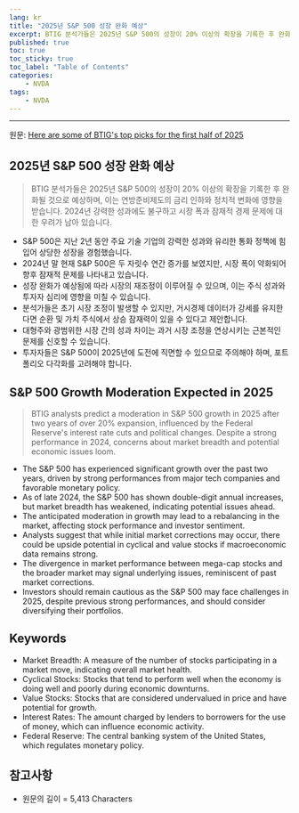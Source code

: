 ```yaml
---
lang: kr
title: "2025년 S&P 500 성장 완화 예상"
excerpt: BTIG 분석가들은 2025년 S&P 500의 성장이 20% 이상의 확장을 기록한 후 완화될 것으로 예상하며, 이는 연방준비제도의 금리 인하와 정치적 변화에 영향을 받습니다. 2024년 강력한 성과에도 불구하고 시장 폭과 잠재적 경제 문제에 대한 우려가 남아 있습니다.
published: true
toc: true
toc_sticky: true
toc_label: "Table of Contents"
categories:
    - NVDA
tags:
    - NVDA
---
```


---

  원문: [Here are some of BTIG's top picks for the first half of 2025](https://www.investing.com/news/stock-market-news/here-are-some-of-btigs-top-picks-for-the-first-half-of-2025-3795601)

## 2025년 S&P 500 성장 완화 예상

> BTIG 분석가들은 2025년 S&P 500의 성장이 20% 이상의 확장을 기록한 후 완화될 것으로 예상하며, 이는 연방준비제도의 금리 인하와 정치적 변화에 영향을 받습니다. 2024년 강력한 성과에도 불구하고 시장 폭과 잠재적 경제 문제에 대한 우려가 남아 있습니다.


- S&P 500은 지난 2년 동안 주요 기술 기업의 강력한 성과와 유리한 통화 정책에 힘입어 상당한 성장을 경험했습니다.
- 2024년 말 현재 S&P 500은 두 자릿수 연간 증가를 보였지만, 시장 폭이 약화되어 향후 잠재적 문제를 나타내고 있습니다.
- 성장 완화가 예상됨에 따라 시장의 재조정이 이루어질 수 있으며, 이는 주식 성과와 투자자 심리에 영향을 미칠 수 있습니다.
- 분석가들은 초기 시장 조정이 발생할 수 있지만, 거시경제 데이터가 강세를 유지한다면 순환 및 가치 주식에서 상승 잠재력이 있을 수 있다고 제안합니다.
- 대형주와 광범위한 시장 간의 성과 차이는 과거 시장 조정을 연상시키는 근본적인 문제를 신호할 수 있습니다.
- 투자자들은 S&P 500이 2025년에 도전에 직면할 수 있으므로 주의해야 하며, 포트폴리오 다각화를 고려해야 합니다.

## S&P 500 Growth Moderation Expected in 2025

> BTIG analysts predict a moderation in S&P 500 growth in 2025 after two years of over 20% expansion, influenced by the Federal Reserve's interest rate cuts and political changes. Despite a strong performance in 2024, concerns about market breadth and potential economic issues loom.


- The S&P 500 has experienced significant growth over the past two years, driven by strong performances from major tech companies and favorable monetary policy.
- As of late 2024, the S&P 500 has shown double-digit annual increases, but market breadth has weakened, indicating potential issues ahead.
- The anticipated moderation in growth may lead to a rebalancing in the market, affecting stock performance and investor sentiment.
- Analysts suggest that while initial market corrections may occur, there could be upside potential in cyclical and value stocks if macroeconomic data remains strong.
- The divergence in market performance between mega-cap stocks and the broader market may signal underlying issues, reminiscent of past market corrections.
- Investors should remain cautious as the S&P 500 may face challenges in 2025, despite previous strong performances, and should consider diversifying their portfolios.

## Keywords

- Market Breadth: A measure of the number of stocks participating in a market move, indicating overall market health.
- Cyclical Stocks: Stocks that tend to perform well when the economy is doing well and poorly during economic downturns.
- Value Stocks: Stocks that are considered undervalued in price and have potential for growth.
- Interest Rates: The amount charged by lenders to borrowers for the use of money, which can influence economic activity.
- Federal Reserve: The central banking system of the United States, which regulates monetary policy.

## 참고사항

- 원문의 길이 = 5,413 Characters

